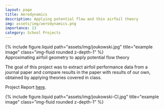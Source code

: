```yaml
---
layout: page
title: Aerodynamics
description: Applying potential flow and thin airfoil theory 
img: assets/img/aerodynamics.png
importance: 13
category: School Projects
---
```



<div class="row justify-content-center">
    <div class="col-sm-8 mt-3 mt-md-0">
        {% include figure.liquid path="assets/img/joukowski.jpg" title="example image" class="img-fluid rounded z-depth-1" %}
    </div>
</div>
<div class="caption">
    Approximating airfoil geometry to apply potential flow theory
</div>




The goal of this project was to extract airfoil performance data from a journal paper and compare results in the paper with results of our own, obtained by applying theories covered in class.

Project Report <a href="https://drive.google.com/file/d/1K40b_Xp8zPo4PL_puN6Nz3Lg9QXy6Sm-/view">here</a>.


<div class="row justify-content-center">
    <div class="col-sm-8 mt-3 mt-md-0">
        {% include figure.liquid path="assets/img/joukowski-Cl.jpg" title="example image" class="img-fluid rounded z-depth-1" %}
    </div>
</div>




